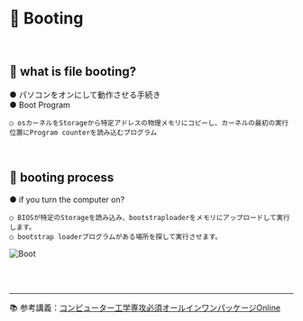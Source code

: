# 🔑 Booting

<br>

## 📌 what is file booting?

● パソコンをオンにして動作させる手続き<br>
● Boot Program
```
○ osカーネルをStorageから特定アドレスの物理メモリにコピーし、カーネルの最初の実行位置にProgram counterを読み込むプログラム
```

<br>

## 📌 booting process

● if you turn the computer on?
```
○ BIOSが特定のStorageを読み込み、bootstraploaderをメモリにアップロードして実行します。
○ bootstrap loaderプログラムがある場所を探して実行させます。
```

![Boot](./image/boot.png)<br>

<br>
<br>

---

📚 参考講義：[コンピューター工学専攻必須オールインワンパッケージOnline](https://fastcampus.co.kr/dev_online_cs)